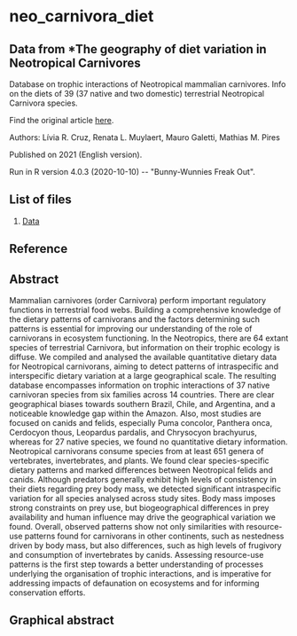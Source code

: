 # neo_carnivora_diet
## Data from *The geography of diet variation in Neotropical Carnivores

Database on trophic interactions of Neotropical mammalian carnivores. Info on the diets of 39 (37 native and two domestic) terrestrial Neotropical Carnivora species.

Find the original article [here](https://doi.org/10.1111/mam.12266).

Authors: Lívia R. Cruz, Renata L. Muylaert, Mauro Galetti, Mathias M. Pires 

Published on 2021 (English version).

Run in R version 4.0.3 (2020-10-10) -- "Bunny-Wunnies Freak Out".

## List of files

1. [Data](https://github.com/liviarcruzz/neo_carnivora_diet/blob/main/Neo_Carnivora_Diet_Database_v1.0.csv)

## Reference

## Abstract

Mammalian carnivores (order Carnivora) perform important regulatory functions in terrestrial food webs. Building a comprehensive knowledge of the dietary patterns of carnivorans and the factors determining such patterns is essential for improving our understanding of the role of carnivorans in ecosystem functioning.
In the Neotropics, there are 64 extant species of terrestrial Carnivora, but information on their trophic ecology is diffuse. We compiled and analysed the available quantitative dietary data for Neotropical carnivorans, aiming to detect patterns of intraspecific and interspecific dietary variation at a large geographical scale.
The resulting database encompasses information on trophic interactions of 37 native carnivoran species from six families across 14 countries. There are clear geographical biases towards southern Brazil, Chile, and Argentina, and a noticeable knowledge gap within the Amazon. Also, most studies are focused on canids and felids, especially Puma concolor, Panthera onca, Cerdocyon thous, Leopardus pardalis, and Chrysocyon brachyurus, whereas for 27 native species, we found no quantitative dietary information.
Neotropical carnivorans consume species from at least 651 genera of vertebrates, invertebrates, and plants. We found clear species-specific dietary patterns and marked differences between Neotropical felids and canids. Although predators generally exhibit high levels of consistency in their diets regarding prey body mass, we detected significant intraspecific variation for all species analysed across study sites.
Body mass imposes strong constraints on prey use, but biogeographical differences in prey availability and human influence may drive the geographical variation we found. Overall, observed patterns show not only similarities with resource-use patterns found for carnivorans in other continents, such as nestedness driven by body mass, but also differences, such as high levels of frugivory and consumption of invertebrates by canids. Assessing resource-use patterns is the first step towards a better understanding of processes underlying the organisation of trophic interactions, and is imperative for addressing impacts of defaunation on ecosystems and for informing conservation efforts.

## Graphical abstract

